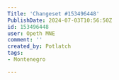 ```yaml
---
Title: 'Changeset #153496448'
PublishDate: 2024-07-03T10:56:50Z
id: 153496448
user: Opeth MNE
comment: ''
created_by: Potlatch
tags:
- Montenegro

---
```

